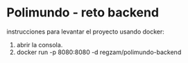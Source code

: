 # Polimundo - reto backend

instrucciones para levantar el proyecto usando docker:

1. abrir la consola.
2. docker run -p 8080:8080 -d regzam/polimundo-backend
